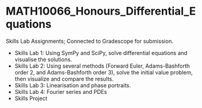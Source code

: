 # MATH10066_Honours_Differential_Equations
Skills Lab Assignments; Connected to Gradescope for submission.

- Skills Lab 1: Using SymPy and SciPy, solve differential equations and visualise the solutions.
- Skills Lab 2: Using several methods (Forward Euler, Adams-Bashforth order 2, and Adams-Bashforth order 3), solve the initial value problem, then visualize and compare the results.
- Skills Lab 3: Linearisation and phase portraits.
- Skills Lab 4: Fourier series and PDEs
- Skills Project
